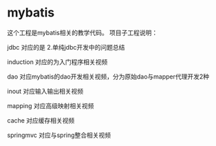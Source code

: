 # mybatis

这个工程是mybatis相关的教学代码。
项目子工程说明：

jdbc 对应的是 2.单纯jdbc开发中的问题总结

induction 对应的为入门程序相关视频

dao 对应mybatis的dao开发相关视频，分为原始dao与mapper代理开发2种

inout 对应输入输出相关视频

mapping 对应高级映射相关视频

cache 对应缓存相关视频

springmvc 对应与spring整合相关视频